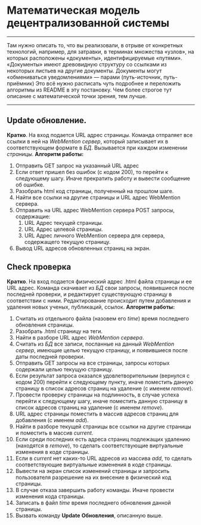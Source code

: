 # Математическая модель децентрализованной системы
___
Там нужно описать то, что вы реализовали, в отрыве от конкретных технологий, например, для затравки, в терминах множества «узлов», на которых расположены «документы», идентифицируемые «путями». «Документы» имеют древовидную структуру со ссылками из некоторых листьев на другие документы. Документы могут «обмениваться уведомлениями» — парами (путь-источник, путь-приёмник) Это всё нужно расписать чуть подробнее и переложить алгоритмы из README в эту постановку. Чем более строгое тут описание с математической точки зрения, тем лучше.
___

## Update обновление.
__Кратко__. На вход подается URL адрес страницы. Команда отпраляет все ссылки в ней на _WebMention сервер_, который записывает их в соответствующем формате в _БД_. Вызывается при каждом изменении _страницы_.
__Алгоритм работы:__
1. Отправить GET запрос на указанный URL адрес
2. Если ответ пришел без ошибок (с кодом 200), то перейти к следующему шагу. Иначе прекратить работу и вывести сообщение об ошибке.
3. Разобрать html код страницы, полученный на прошлом шаге.
4. Найти все ссылки на другие страницы и URL адрес WebMention сервера.
5. Отправить на URL адрес WebMention сервера POST запросы, содержащие:
    1. URL Адрес текущей страницы.
    2. URL Адрес целевой страницы.
    4. URL Адрес личного  WebMention сервера для сервера, содержащего текущую страницу.
6. Вывод URL адресов обновленных страниц на экран.

## Check проверка
__Кратко__. На вход подается физический адрес .html файла страницы и ее URL адрес. Команда скачивает из _БД_ свои запросы, появившиеся после последней проверки, и редактирует существующую страницу в соответствии с ними. Редактирование происходит путем добавления и удаления новых ученых, публикаций, ссылок.
__Алгоритм работы:__
1. Считать из отдельного файла (назовем его _time_) время последнего обновления страницы.
2. Разобрать .html страницу на теги. 
3. Найти в разборе URL адрес _WebMention сервера_.
4. Считать из _БД_ все записи, посланные на данный _WebMention сервер_, имеющие целью текущую страницу, и появившиеся после даты последней проверки.
5. Отправить GET запросы на все страницы, запросы которых содержали целью текущую страницу.
6. Если результат запроса оказался удовлетворительным (вернулся с кодом 200) перейти к следующему пункту, иначе поместить данную страницу в список адресов страниц на удаление (с именем _remove_).
7. Провести проверку страницы на подлинность, в случае успеха перейти к следующему шагу, иначе поместить данную страницу в список адресов страниц на удаление (с именем _remove_).
8. URL адрес страницы поместить в массив адресов страниц для добавления (с именем _add_).
9. Найти в разборе текущей страницы все ссылки на другие страницы и поместить в массив _current_.
10. Если среди последних есть адреса страниц подлежащих удалению (находятся в _remove_), то сделать соответствующие виртуальные изменения в коде страницы.
11. Если в _current_ нет каких-то URL адресов из массива _add_, то сделать соответствующие виртуальные изменения в коде страницы.
12. Вывести на экран список изменений страницы и запросить пользователя разрешение на их внесение в физический код страницы.
13. В случае отказа завершить работу команды. Иначе провести изменения кода страницы.
14. Записать в файл _time_ время последнего обновления данной страницы.
15. Вызвать команду __Update__ __Обновления__, описанную выше.